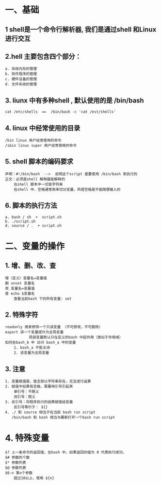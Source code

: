 # 一、基础
## 1 shell是一个命令行解析器, 我们是通过shell 和Linux 进行交互
## 2.hell 主要包含四个部分：
```
a. 系统内存的管理
b. 软件程序的管理
c. 硬件设备的管理
d. 文件系统的管理
```
## 3. liunx 中有多种shell , 默认使用的是 /bin/bash
```
cat /etc/shells  ==  /bin/bash -c 'cat /est/shells'
```
## 4. linux 中经常使用的目录
```
/bin linux 用户经常使用的命令
/sbin linux super 用户经常使用的命令
```
## 5. shell 脚本的编码要求
```
声明：#!/bin/bash  -->  说明这个script 是要使用 /bin/bash 来执行的
正文：必须是shell 解释器能解释的
    在shell 脚本中一切皆字符串
    在shell 中，空格通常用来切分变量，所提空格是不能随便输入的
```
## 6. 脚本的执行方法
```
a. bash / sh  +  script.sh
b. ./script.sh
d. source / .  + script.sh
```

# 二、变量的操作
## 1. 增、删、改、查
```
增（定义）变量名=变量值
删 unset 变量名
改 变量名=变量值
查 echo $变量名
    查看当前bash 下的所有变量: set
```
## 2. 特殊字符
```
readonly 用来修饰一个只读变量 （不可修改，不可删除）
export 讲一个变量提升为全局变量
           局部变量默认只在定义的bash 中起作用（类似于作用域）
如何在bash_b 中 访问 bash_a 中的变量
    1. bash_a 不能关闭
    2. 该变量为全局变量
```
## 3. 注意
```
1. 变量赋值是，值全部以字符串存在，无法进行运算
2. 赋值中如果有空格，需要用引号引起来
    单引号：不脱义
    双引号：脱义
3. 反引号：将程序执行的结果赋值给变量
    反引号等价于： ${}
4. ./ 和 source 相当于在当前 bash run script
   /bin/bash 和 bash 相当与要新打开一个bash run script
```
# 4. 特殊变量
```
$? 上一条命令的返回值，在bash 中，如果返回的值为 0 代表执行成功，
$# 参数的个数
$* 参数列表
$@ 参数列表
$0-n 第n个参数
    超过10以上，使用 ${n}
```

